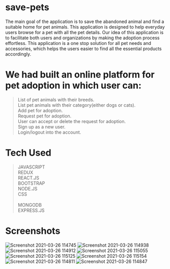 
# save-pets
The main goal of the application is to save the abandoned animal and find a suitable
home for pet animals. This application is designed to help everyday users browse for a pet 
with all the pet details. Our idea of this application is to facilitate both users and organizations 
by making the adoption process effortless. This application is a one stop solution for all pet 
needs and accessories, which helps the users easier to find all the essential products 
accordingly.
# We had built an online platform for pet adoption in which user can: 

 > List of pet animals with their breeds. <br>
 >List pet animals with their category(either dogs or cats). <br>
 >Add pet for adoption. <br>
 >Request pet for adoption. <br>
 >User can accept or delete the request for adoption.<br>
 >Sign up as a new user.<br> 
 >Login/logout into the account. 

# Tech Used 
>JAVASCRIPT<br> 
>REDUX<br>
>REACT.JS<br>
>BOOTSTRAP<br>
>NODE.JS<br>
>CSS<br>                                                                                   
>MONGODB<br>
>EXPRESS.JS<br>

# Screenshots
![Screenshot 2021-03-26 114745](https://user-images.githubusercontent.com/70049584/112591212-08107900-8e2a-11eb-96f6-b07889aedea1.png)
![Screenshot 2021-03-26 114938](https://user-images.githubusercontent.com/70049584/112591312-31c9a000-8e2a-11eb-8a17-e56dbe5dc524.png)
![Screenshot 2021-03-26 114912](https://user-images.githubusercontent.com/70049584/112591306-2eceaf80-8e2a-11eb-88ee-9a6a55f3720c.png)
![Screenshot 2021-03-26 115055](https://user-images.githubusercontent.com/70049584/112591218-0a72d300-8e2a-11eb-9646-47940eb6cb6c.png)
![Screenshot 2021-03-26 115125](https://user-images.githubusercontent.com/70049584/112591339-3a21db00-8e2a-11eb-9231-8ceb3a65b615.png)
![Screenshot 2021-03-26 115154](https://user-images.githubusercontent.com/70049584/112591333-39894480-8e2a-11eb-86de-2096be571d6e.png)
![Screenshot 2021-03-26 114811](https://user-images.githubusercontent.com/70049584/112591294-2aa29200-8e2a-11eb-9478-40314e0cdef0.png)
![Screenshot 2021-03-26 114847](https://user-images.githubusercontent.com/70049584/112591296-2c6c5580-8e2a-11eb-9beb-f22d3771647b.png)


